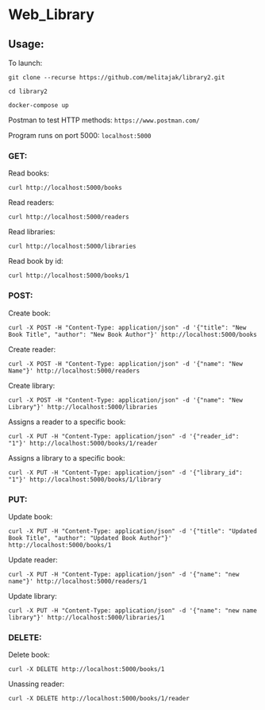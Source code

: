 # Web_Library

## Usage:

To launch:

```git clone --recurse https://github.com/melitajak/library2.git```

```cd library2```

```docker-compose up```

Postman to test HTTP methods:
```https://www.postman.com/```

Program runs on port 5000:
```localhost:5000```

### GET:

Read books:

```curl http://localhost:5000/books```

Read readers:

```curl http://localhost:5000/readers```

Read libraries:

```curl http://localhost:5000/libraries```

Read book by id:

```curl http://localhost:5000/books/1```


### POST:

Create book: 

```curl -X POST -H "Content-Type: application/json" -d '{"title": "New Book Title", "author": "New Book Author"}' http://localhost:5000/books```

Create reader:

```curl -X POST -H "Content-Type: application/json" -d '{"name": "New Name"}' http://localhost:5000/readers```

Create library:

```curl -X POST -H "Content-Type: application/json" -d '{"name": "New Library"}' http://localhost:5000/libraries```

Assigns a reader to a specific book:

```curl -X PUT -H "Content-Type: application/json" -d '{"reader_id": "1"}' http://localhost:5000/books/1/reader```

Assigns a library to a specific book:

```curl -X PUT -H "Content-Type: application/json" -d '{"library_id": "1"}' http://localhost:5000/books/1/library```

### PUT:

Update book:

```curl -X PUT -H "Content-Type: application/json" -d '{"title": "Updated Book Title", "author": "Updated Book Author"}' http://localhost:5000/books/1```

Update reader:

```curl -X PUT -H "Content-Type: application/json" -d '{"name": "new name"}' http://localhost:5000/readers/1```

Update library:

```curl -X PUT -H "Content-Type: application/json" -d '{"name": "new name library"}' http://localhost:5000/libraries/1```

### DELETE:

Delete book:

```curl -X DELETE http://localhost:5000/books/1```

Unassing reader:

```curl -X DELETE http://localhost:5000/books/1/reader```


















